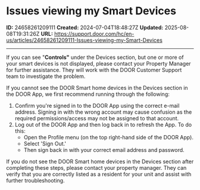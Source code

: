 # Issues viewing my Smart Devices

**ID:** 24658261209111
**Created:** 2024-07-04T18:48:27Z
**Updated:** 2025-08-08T19:31:26Z
**URL:** https://support.door.com/hc/en-us/articles/24658261209111-Issues-viewing-my-Smart-Devices

---

<p><span style="font-weight: 400;">If you can see "</span><strong>Controls"</strong><span style="font-weight: 400;"> under the Devices section, but one or more of your smart devices is not displayed, please contact your Property Manager for further assistance. They will work with the DOOR Customer Support team to investigate the problem.</span></p>
<p><span style="font-weight: 400;">If you cannot see the DOOR Smart home devices in the Devices section</span><span style="font-weight: 400;"> in the DOOR App, we first recommend running through the following:</span></p>
<ol>
<li>Confirm you're signed in to the <span style="font-weight: 400;">DOOR</span> App using the correct e-mail address. Signing in with the wrong account may cause confusion as the required permissions/access may not be assigned to that account.</li>
<li style="font-weight: 400;" aria-level="1">
<span style="font-weight: 400;">Log out of the DOOR App and then log back in to refresh the App. To do this:</span>
<ul>
<li style="font-weight: 400;" aria-level="2"><span style="font-weight: 400;">Open the Profile menu (on the top right-hand side of the DOOR App).</span></li>
<li style="font-weight: 400;" aria-level="2"><span style="font-weight: 400;">Select 'Sign Out.' </span></li>
<li style="font-weight: 400;" aria-level="2"><span style="font-weight: 400;">Then sign back in with your correct email address and password.</span></li>
</ul>
</li>
</ol>
<p>If you do not see <span style="font-weight: 400;">the DOOR Smart home devices in the Devices section</span> after completing these steps, please contact your property manager. They can verify that you are correctly listed as a resident for your unit and assist with further troubleshooting.</p>
